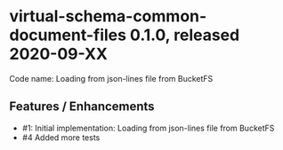# virtual-schema-common-document-files 0.1.0, released 2020-09-XX
 
Code name: Loading from json-lines file from BucketFS
 

## Features / Enhancements
 
 * #1: Initial implementation: Loading from json-lines file from BucketFS
 * #4 Added more tests

